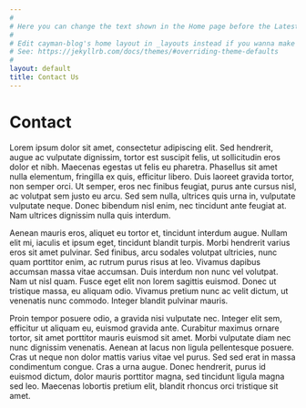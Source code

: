 ```yaml
---
#
# Here you can change the text shown in the Home page before the Latest Posts section.
#
# Edit cayman-blog's home layout in _layouts instead if you wanna make some changes
# See: https://jekyllrb.com/docs/themes/#overriding-theme-defaults
#
layout: default
title: Contact Us
---
```


# Contact

Lorem ipsum dolor sit amet, consectetur adipiscing elit. Sed hendrerit, augue ac vulputate dignissim, tortor est suscipit felis, ut sollicitudin eros dolor et nibh. Maecenas egestas ut felis eu pharetra. Phasellus sit amet nulla elementum, fringilla ex quis, efficitur libero. Duis laoreet gravida tortor, non semper orci. Ut semper, eros nec finibus feugiat, purus ante cursus nisl, ac volutpat sem justo eu arcu. Sed sem nulla, ultrices quis urna in, vulputate vulputate neque. Donec bibendum nisl enim, nec tincidunt ante feugiat at. Nam ultrices dignissim nulla quis interdum.

Aenean mauris eros, aliquet eu tortor et, tincidunt interdum augue. Nullam elit mi, iaculis et ipsum eget, tincidunt blandit turpis. Morbi hendrerit varius eros sit amet pulvinar. Sed finibus, arcu sodales volutpat ultricies, nunc quam porttitor enim, ac rutrum purus risus at leo. Vivamus dapibus accumsan massa vitae accumsan. Duis interdum non nunc vel volutpat. Nam ut nisl quam. Fusce eget elit non lorem sagittis euismod. Donec ut tristique massa, eu aliquam odio. Vivamus pretium nunc ac velit dictum, ut venenatis nunc commodo. Integer blandit pulvinar mauris.

Proin tempor posuere odio, a gravida nisi vulputate nec. Integer elit sem, efficitur ut aliquam eu, euismod gravida ante. Curabitur maximus ornare tortor, sit amet porttitor mauris euismod sit amet. Morbi vulputate diam nec nunc dignissim venenatis. Aenean at lacus non ligula pellentesque posuere. Cras ut neque non dolor mattis varius vitae vel purus. Sed sed erat in massa condimentum congue. Cras a urna augue. Donec hendrerit, purus id euismod dictum, dolor mauris porttitor magna, sed tincidunt ligula magna sed leo. Maecenas lobortis pretium elit, blandit rhoncus orci tristique sit amet.
